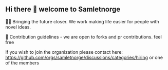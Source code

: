 ## Hi there 👋 welcome to Samletnorge

🙋‍♀️ Bringing the future closer. We work making life easier for people with novel ideas. 

🌈 Contribution guidelines - we are open to forks and pr contributions. feel free

If you wish to join the organization please contact here: https://github.com/orgs/samletnorge/discussions/categories/hiring or one of the members

